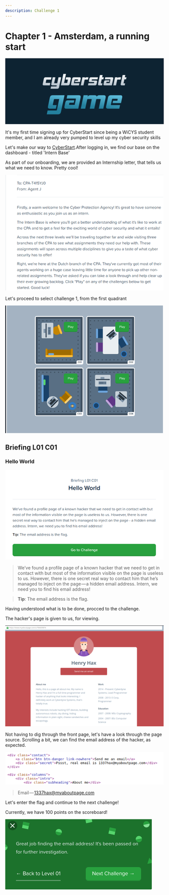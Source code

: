 ```yaml
---
description: Challenge 1
---
```


# Chapter 1 - Amsterdam, a running start

![](../.gitbook/assets/CS.png)

It's my first time signing up for CyberStart since being a WiCYS student member, and I am already very pumped to level up my cyber security skills

Let's make our way to [CyberStart](https://play.cyberstart.com/dashboard).After logging in, we find our base on the dashboard - titled 'Intern Base'

As part of our onboarding, we are provided an Internship letter, that tells us what we need to know. Pretty cool!

![](<../.gitbook/assets/1 (3) (1).png>)

Let's proceed to select challenge 1, from the first quadrant

![](<../.gitbook/assets/2 (1).png>)

## Briefing L01 C01

### Hello World

![](<../.gitbook/assets/4 (1).png>)

> We’ve found a profile page of a known hacker that we need to get in contact with but most of the information visible on the page is useless to us. However, there is one secret real way to contact him that he’s managed to inject on the page — a hidden email address. Intern, we need you to find his email address!

> **Tip**: The email address is the flag.

Having understood what is to be done, procced to the challenge.

The hacker's page is given to us, for viewing.

![Hacker's page](<../.gitbook/assets/5 (1).png>)

Not having to dig through the front page, let's have a look through the page source. Scrolling a bit, we can find the email address of the hacker, as expected.

![](../.gitbook/assets/6.png)

> Email — 1337hax@myaboutpage.com

Let's enter the flag and continue to the next challenge!

Currently, we have 100 points on the scoreboard!

![](<../.gitbook/assets/7 (1).png>)
